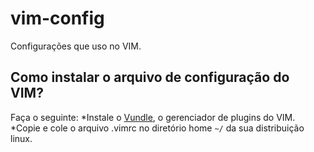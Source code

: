 # vim-config
Configurações que uso no VIM.

## Como instalar o arquivo de configuração do VIM?

Faça o seguinte:
*Instale o [Vundle](http://github.com/VundleVim/Vundle.Vim), o gerenciador de plugins do VIM.
*Copie e cole o arquivo .vimrc no diretório home `~/` da sua distribuição linux.

